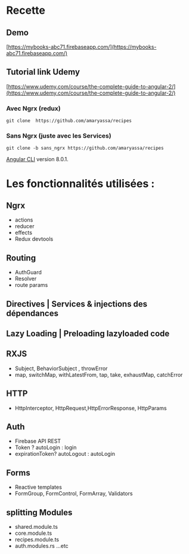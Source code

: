 # Recette 

## Demo
[https://mybooks-abc71.firebaseapp.com/](https://mybooks-abc71.firebaseapp.com/)


## Tutorial link Udemy
[https://www.udemy.com/course/the-complete-guide-to-angular-2/](https://www.udemy.com/course/the-complete-guide-to-angular-2/)
### Avec Ngrx (redux) 
``` git clone  https://github.com/amaryassa/recipes ```
### Sans Ngrx (juste avec les Services)
``` git clone -b sans_ngrx https://github.com/amaryassa/recipes ```


[Angular CLI](https://github.com/angular/angular-cli) version 8.0.1.

# Les fonctionnalités utilisées :
## Ngrx
  * actions
  * reducer
  * effects
  * Redux devtools
## Routing
 * AuthGuard
 *  Resolver
 *  route params
## Directives | Services & injections des dépendances
## Lazy Loading | Preloading lazyloaded code
 ## RXJS
 *  Subject, BehaviorSubject , throwError
 *  map, switchMap, withLatestFrom, tap, take, exhaustMap, catchError
 ## HTTP
*  HttpInterceptor, HttpRequest,HttpErrorResponse, HttpParams

## Auth
  * Firebase API REST
  * Token ? autoLogin : login
  * expirationToken? autoLogout : autoLogin
  

 
## Forms
* Reactive  templates
* FormGroup, FormControl, FormArray, Validators 

 
## splitting Modules
 *  shared.module.ts
 *  core.module.ts
 *  recipes.module.ts
 *  auth.modules.rs ...etc
  
  


  
